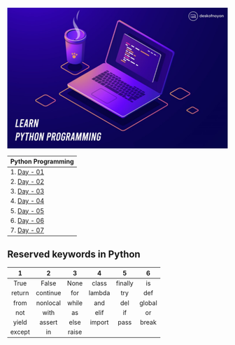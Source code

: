 [![Cover Image](assets/cover.jpg)](https://noyonalways.github.io/python-by-phitron/)



| Python Programming                                       |   
|----------------------------------------------------------| 
| 1. [Day - 01 ](./Day_1/learning_outcomes.md#day---01)    | 
| 2. [Day - 02 ](./Day_2/learning_outcomes.md#day---02)    |
| 3. [Day - 03 ](./Day_3/learning_outcomes.md#day---03)    |  
| 4. [Day - 04 ](./Day_4/learning_outcomes.md#day---04)    |   
| 5. [Day - 05 ](./Day_5/learning_outcomes.md#day---05)    |
| 6. [Day - 06 ](./Day_6/learning_outcomes.md#day---06)    |
| 7. [Day - 07 ](./Day_7/learning_outcomes.md#day---07)    |
 

## Reserved keywords in Python

|    1   	|     2    	|   3   	|    4   	|    5    	|    6   	|
|:------:	|:--------:	|:-----:	|:------:	|:-------:	|:------:	|
|  True  	|   False  	|  None 	|  class 	| finally 	|   is   	|
| return 	| continue 	|  for  	| lambda 	|   try   	|   def  	|
|  from  	| nonlocal 	| while 	|   and  	|   del   	| global 	|
|   not  	|   with   	|   as  	|  elif  	|    if   	|   or   	|
|  yield 	|  assert  	|  else 	| import 	|   pass  	|  break 	|
| except 	|    in    	| raise 	|        	|         	|        	|
